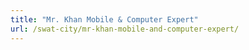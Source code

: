 ```yaml
---
title: "Mr. Khan Mobile & Computer Expert"
url: /swat-city/mr-khan-mobile-and-computer-expert/
---
```

